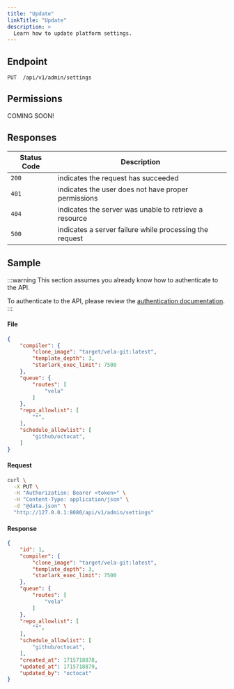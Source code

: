 ```yaml
---
title: "Update"
linkTitle: "Update"
description: >
  Learn how to update platform settings.
---
```


## Endpoint

```
PUT  /api/v1/admin/settings
```

## Permissions

COMING SOON!

## Responses

| Status Code | Description                                                |
| ----------- | ---------------------------------------------------------- |
| `200`       | indicates the request has succeeded                        |
| `401`       | indicates the user does not have proper permissions        |
| `404`       | indicates the server was unable to retrieve a resource     |
| `500`       | indicates a server failure while processing the request    |

## Sample

:::warning
This section assumes you already know how to authenticate to the API.

To authenticate to the API, please review the [authentication documentation](/docs/reference/api/authentication.md).
:::

#### File

```json
{
	"compiler": {
		"clone_image": "target/vela-git:latest",
		"template_depth": 3,
		"starlark_exec_limit": 7500
	},
	"queue": {
		"routes": [
			"vela"
		]
	},
	"repo_allowlist": [
		"*",
	],
	"schedule_allowlist": [
		"github/octocat",
	]
}
```

#### Request

```sh
curl \
  -X PUT \
  -H "Authorization: Bearer <token>" \
  -H "Content-Type: application/json" \
  -d "@data.json" \
  "http://127.0.0.1:8080/api/v1/admin/settings"
```

#### Response

```json
{
	"id": 1,
	"compiler": {
		"clone_image": "target/vela-git:latest",
		"template_depth": 3,
		"starlark_exec_limit": 7500
	},
	"queue": {
		"routes": [
			"vela"
		]
	},
	"repo_allowlist": [
		"*",
	],
	"schedule_allowlist": [
		"github/octocat",
	],
	"created_at": 1715718878,
	"updated_at": 1715718879,
	"updated_by": "octocat"
}
```
